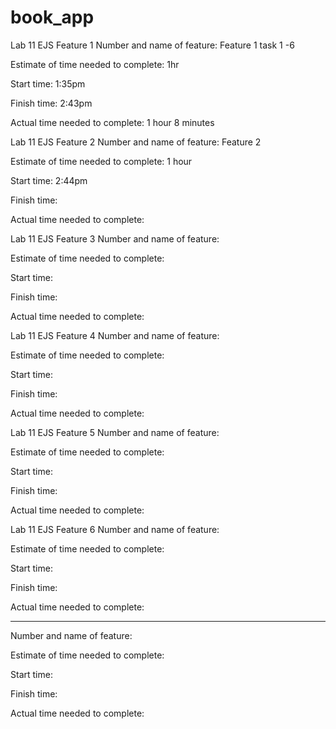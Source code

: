 # book_app


Lab 11 EJS Feature 1
Number and name of feature: Feature 1 task 1 -6


Estimate of time needed to complete: 1hr


Start time: 1:35pm


Finish time: 2:43pm


Actual time needed to complete: 1 hour 8 minutes



Lab 11 EJS Feature 2
Number and name of feature: Feature 2


Estimate of time needed to complete: 1 hour


Start time: 2:44pm 


Finish time: 


Actual time needed to complete: 


Lab 11 EJS Feature 3
Number and name of feature: 


Estimate of time needed to complete: 


Start time: 


Finish time: 


Actual time needed to complete: 


Lab 11 EJS Feature 4
Number and name of feature:


Estimate of time needed to complete: 


Start time: 


Finish time: 


Actual time needed to complete: 


Lab 11 EJS Feature 5
Number and name of feature:


Estimate of time needed to complete: 


Start time: 


Finish time: 


Actual time needed to complete: 



Lab 11 EJS Feature 6
Number and name of feature:


Estimate of time needed to complete: 


Start time: 


Finish time: 


Actual time needed to complete: 

-----------------------------------------------------------------




Number and name of feature:


Estimate of time needed to complete: 


Start time: 


Finish time: 


Actual time needed to complete: 




